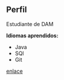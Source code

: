 
## Perfil

Estudiante de DAM

**Idiomas aprendidos:**
- Java
- SQl
- Git

[enlace](https://media.giphy.com/media/bGgsc5mWoryfgKBx1u/giphy.gif?cid=790b76112g7i8cizx38zznjigaxnpvb5ggy5bmc5m8j5dzg8&ep=v1_gifs_search&rid=giphy.gif&ct=g)
